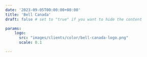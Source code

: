 ```yaml
---
date: '2023-09-05T00:00:00+00:00'
title: 'Bell Canada'
draft: false # set to "true" if you want to hide the content

params:
    logo:
      src: "images/clients/color/bell-canada-logo.png"
      scale: 0.1

---
```

